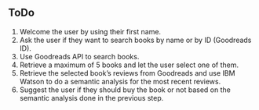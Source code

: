 ## ToDo
1. Welcome the user by using their first name.
2. Ask the user if they want to search books by name or by ID (Goodreads ID). 
3. Use Goodreads API to search books.
4. Retrieve a maximum of 5 books and let the user select one of them. 
4. Retrieve the selected book’s reviews from Goodreads and use IBM Watson to do a semantic analysis for the most recent reviews. 
6. Suggest the user if they should buy the book or not based on the semantic analysis done in the previous step.  
